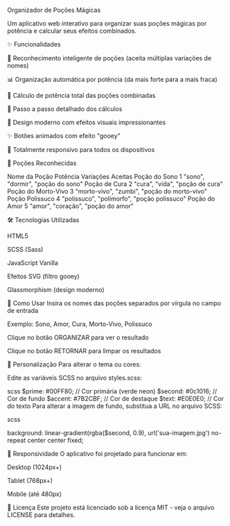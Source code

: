 Organizador de Poções Mágicas



Um aplicativo web interativo para organizar suas poções mágicas por potência e calcular seus efeitos combinados.

✨ Funcionalidades

🧪 Reconhecimento inteligente de poções (aceita múltiplas variações de nomes)

📊 Organização automática por potência (da mais forte para a mais fraca)

🔢 Cálculo de potência total das poções combinadas

📝 Passo a passo detalhado dos cálculos

🎨 Design moderno com efeitos visuais impressionantes

✨ Botões animados com efeito "gooey"

📱 Totalmente responsivo para todos os dispositivos

🧪 Poções Reconhecidas

Nome da Poção	Potência	Variações Aceitas
Poção do Sono	1	"sono", "dormir", "poção do sono"
Poção de Cura	2	"cura", "vida", "poção de cura"
Poção do Morto-Vivo	3	"morto-vivo", "zumbi", "poção do morto-vivo"
Poção Polissuco	4	"polissuco", "polimorfo", "poção polissuco"
Poção do Amor	5	"amor", "coração", "poção do amor"

🛠️ Tecnologias Utilizadas

HTML5

SCSS (Sass)

JavaScript Vanilla

Efeitos SVG (filtro gooey)

Glassmorphism (design moderno)


📝 Como Usar
Insira os nomes das poções separados por vírgula no campo de entrada

Exemplo: Sono, Amor, Cura, Morto-Vivo, Polissuco

Clique no botão ORGANIZAR para ver o resultado

Clique no botão RETORNAR para limpar os resultados

🌈 Personalização
Para alterar o tema ou cores:

Edite as variáveis SCSS no arquivo styles.scss:

scss
$prime: #00FF80;    // Cor primária (verde neon)
$second: #0c1016;   // Cor de fundo
$accent: #7B2CBF;   // Cor de destaque
$text: #E0E0E0;     // Cor do texto
Para alterar a imagem de fundo, substitua a URL no arquivo SCSS:

scss

background: linear-gradient(rgba($second, 0.9), url('sua-imagem.jpg') no-repeat center center fixed;

📱 Responsividade
O aplicativo foi projetado para funcionar em:

Desktop (1024px+)

Tablet (768px+)

Mobile (até 480px)

📄 Licença
Este projeto está licenciado sob a licença MIT - veja o arquivo LICENSE para detalhes.
